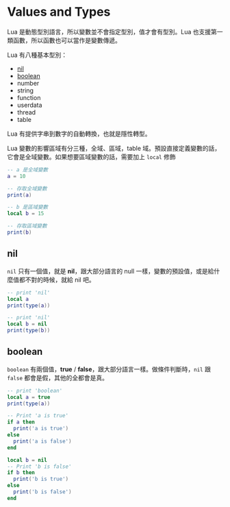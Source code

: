 # Values and Types

Lua 是動態型別語言，所以變數並不會指定型別，值才會有型別。Lua 也支援第一類函數，所以函數也可以當作是變數傳遞。

Lua 有八種基本型別：

* [nil](#nil)
* [boolean](#boolean)
* number
* string
* function
* userdata
* thread
* table

Lua 有提供字串到數字的自動轉換，也就是隱性轉型。

Lua 變數的影響區域有分三種，全域、區域，table 域。預設直接定義變數的話，它會是全域變數。如果想要區域變數的話，需要加上 `local` 修飾

```lua
-- a 是全域變數
a = 10

-- 存取全域變數
print(a)

-- b 是區域變數
local b = 15

-- 存取區域變數
print(b)
```

## nil

`nil` 只有一個值，就是 **nil**，跟大部分語言的 null 一樣，變數的預設值，或是給什麼值都不對的時候，就給 nil 吧。

```lua
-- print 'nil'
local a
print(type(a))

-- print 'nil'
local b = nil
print(type(b))
```

## boolean

`boolean` 有兩個值，**true** / **false**，跟大部分語言一樣。做條件判斷時，`nil` 跟 `false` 都會是假，其他的全都會是真。

```lua
-- print 'boolean'
local a = true
print(type(a))

-- Print 'a is true'
if a then
  print('a is true')
else
  print('a is false')
end

local b = nil
-- Print 'b is false'
if b then
  print('b is true')
else
  print('b is false')
end
```

